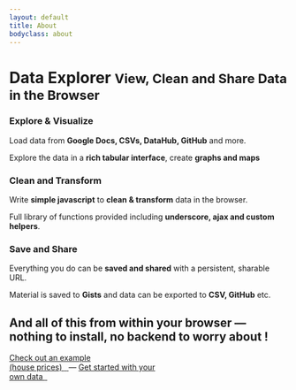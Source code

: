 ```yaml
---
layout: default
title: About
bodyclass: about
---
```


<div class="page-header">
  <h1>
    Data Explorer
    <small>View, Clean and Share Data in the Browser</small>
  </h1>
</div>
<div class="row-fluid instructions">
  <div class="span4">
    <div class="well">
      <h3>Explore &amp; Visualize</h3>
      <p>Load data from <strong>Google Docs, CSVs, DataHub, GitHub</strong> and more.</p>
      <p>Explore the data in a <strong>rich tabular interface</strong>, create <strong>graphs and maps</strong></p>
    </div>
  </div>
  <div class="span4">
    <div class="well">
      <h3>Clean and Transform</h3>
      <p>Write <strong>simple javascript</strong> to <strong>clean &amp; transform</strong> data in the browser.</p>
      <p>Full library of functions provided including <strong>underscore, ajax and custom helpers</strong>.</p>
    </div>
  </div>
  <div class="span4">
    <div class="well">
      <h3>Save and Share</h3>
      <p>Everything you do can be <strong>saved and shared</strong> with a persistent, sharable URL.</p>
      <p>Material is saved to <strong>Gists</strong> and data can be exported to <strong>CSV, GitHub</strong> etc.</p>
    </div>
  </div>
</div>

<h2 class="followup">And all of this from within your browser &mdash; nothing to install, no backend to worry about !</h2>
<p class="actions">
  <a class="btn btn-primary btn-large" href="#rgrp/e3e0b0f18dfe151f9f7e">
    Check out an example<br />(house prices) <i class="icon-double-angle-right">&nbsp;</i>
  </a>
  &mdash;
  <a class="btn btn-primary btn-large" href="#load">
    Get started with your<br />own data <i class="icon-double-angle-right">&nbsp;</i>
  </a>
</p>

